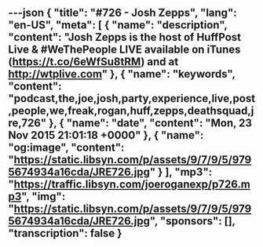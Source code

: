 ---json
{
  "title": "#726 - Josh Zepps",
  "lang": "en-US",
  "meta": [
    {
      "name": "description",
      "content": "Josh Zepps is the host of HuffPost Live & #WeThePeople LIVE available on iTunes (https://t.co/6eWfSu8tRM) and at http://wtplive.com"
    },
    {
      "name": "keywords",
      "content": "podcast,the,joe,josh,party,experience,live,post,people,we,freak,rogan,huff,zepps,deathsquad,jre,726"
    },
    {
      "name": "date",
      "content": "Mon, 23 Nov 2015 21:01:18 +0000"
    },
    {
      "name": "og:image",
      "content": "https://static.libsyn.com/p/assets/9/7/9/5/9795674934a16cda/JRE726.jpg"
    }
  ],
  "mp3": "https://traffic.libsyn.com/joeroganexp/p726.mp3",
  "img": "https://static.libsyn.com/p/assets/9/7/9/5/9795674934a16cda/JRE726.jpg",
  "sponsors": [],
  "transcription": false
}
---
<episode-header />

<timemark seconds="0" />

<transcribe-call-to-action />

<episode-footer />